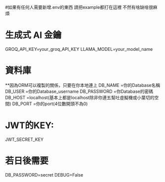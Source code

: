 ﻿#如果有任何人需要新增.env的東西 請把example都打在這裡 不然有啥缺啥很麻煩

# 生成式 AI 金鑰
GROQ_API_KEY=your_groq_API_KEY
LLAMA_MODEL=your_model_name

# 資料庫

**因為ORM可以複製的關係，只要在你本地連上
DB_NAME =你的Database名稱 
DB_USER =你的Database_username
DB_PASSWORD =你Database的密碼
DB_HOST =localhost(基本上都是localhost除非你連五幫吐虛擬機或小葉切的空間)
DB_PORT =你的port(4位數開頭不為0)

# JWT的KEY:
JWT_SECRET_KEY
# 若日後需要
DB_PASSWORD=secret
DEBUG=False

